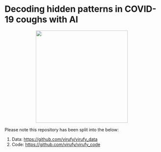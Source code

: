 # Decoding hidden patterns in COVID-19 coughs with AI

<p align="center">
  <img width="300" src="https://virufy.org/img/logos/virufy-logo.svg">
</p>

Please note this repository has been split into the below:

1. Data: https://github.com/virufy/virufy_data
2. Code: https://github.com/virufy/virufy_code
